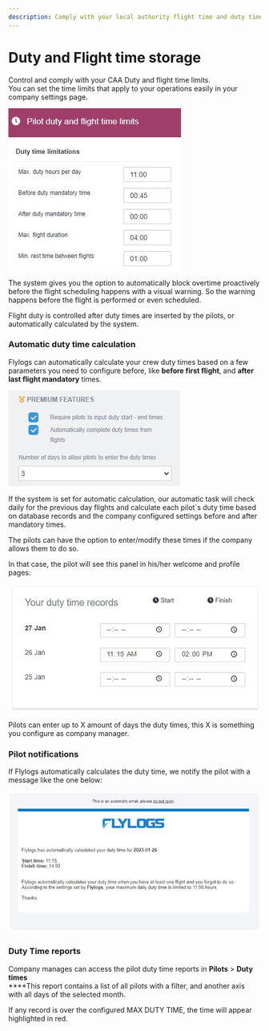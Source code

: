 ```yaml
---
description: Comply with your local authority flight time and duty time regulations
---
```


# Duty and Flight time storage

Control and comply with your CAA Duty and flight time limits.\
You can set the time limits that apply to your operations easily in your company settings page.

![](../.gitbook/assets/dutyTimeconfigbox.jpg)

The system gives you the option to automatically block overtime proactively before the flight scheduling happens with a visual warning. So the warning happens before the flight is performed or even scheduled.

Flight duty is controlled after duty times are inserted by the pilots, or automatically calculated by the system.

### Automatic duty time calculation

Flylogs can automatically calculate your crew duty times based on a few parameters you need to configure before, like **before first flight**, and **after last flight mandatory** times.

<img src="../.gitbook/assets/dutyTimeconfigbox2.jpg" alt="" data-size="original">

If the system is set for automatic calculation, our automatic task will check daily for the previous day flights and calculate each pilot´s duty time based on database records and the company configured settings before and after mandatory times.

The pilots can have the option to enter/modify these times if the company allows them to do so.

In that case, the pilot will see this panel in his/her welcome and profile pages:

![](../.gitbook/assets/dutyTimeEnterBox.jpg)

Pilots can enter up to X amount of days the duty times, this X is something you configure as company manager.



### Pilot notifications

If Flylogs automatically calculates the duty time, we notify the pilot with a message like the one below:

![](../.gitbook/assets/dutyTimeEmail.jpg)



### Duty Time reports

Company manages can access the pilot duty time reports in **Pilots** > **Duty times**\
****This report contains a list of all pilots with a filter, and another axis with all days of the selected month.

If any record is over the configured MAX DUTY TIME, the time will appear highlighted in red.



